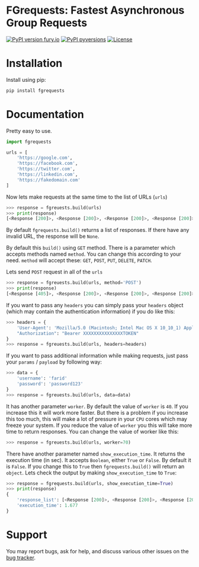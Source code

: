# FGrequests: Fastest Asynchronous Group Requests

[![PyPI version fury.io](https://badge.fury.io/py/fgrequests.svg)](https://pypi.org/project/fgrequests/)
[![PyPI pyversions](https://img.shields.io/pypi/pyversions/fgrequests.svg)](https://pypi.python.org/pypi/fgrequests/)
[![License](https://img.shields.io/badge/License-BSD%202--Clause-orange.svg)](https://opensource.org/licenses/BSD-2-Clause)

# Installation

Install using pip:

```bash
pip install fgrequests
```

# Documentation

Pretty easy to use.

```python
import fgrequests

urls = [
    'https://google.com',
    'https://facebook.com',
    'https://twitter.com',
    'https://linkedin.com',
    'https://fakedomain.com'
]
```

Now lets make requests at the same time to the list of URLs (`urls`)

```python
>>> response = fgreuests.build(urls)
>>> print(response)
[<Response [200]>, <Response [200]>, <Response [200]>, <Response [200]>, None]

```

By default `fgrequests.build()` returns a list of responses. If there have any invalid URL, the response will be `None`.

By default this `build()` using `GET` method. There is a parameter which accepts methods named `method`. You can change this according to your need. `method` will accept these: `GET`, `POST`, `PUT`, `DELETE`, `PATCH`.

Lets send `POST` request in all of the `urls`

```python
>>> response = fgreuests.build(urls, method='POST')
>>> print(response)
[<Response [405]>, <Response [200]>, <Response [200]>, <Response [200]>, None]
```

If you want to pass any `headers` you can simply pass your `headers` object (which may contain the authentication information) if you do like this:

```python
>>> headers = {
    'User-Agent': 'Mozilla/5.0 (Macintosh; Intel Mac OS X 10_10_1) AppleWebKit/537.36 (KHTML, like Gecko) Chrome/39.0.2171.95 Safari/537.36',
    "Authorization": "Bearer XXXXXXXXXXXXXXXTOKEN"
}
>>> response = fgreuests.build(urls, headers=headers)
```

If you want to pass additional information while making requests, just pass your `params` / `payload` by following way:

```python
>>> data = {
    'username': 'farid'
    'password': 'password123'
}
>>> response = fgreuests.build(urls, data=data)
```

It has another parameter `worker`. By default the value of `worker` is `40`. If you increase this it will work more faster. But there is a problem if you increase this too much, this will make a lot of pressure in your `CPU` cores which may freeze your system. If you reduce the value of `worker` you this will take more time to return responses. You can change the value of worker like this:

```python
>>> response = fgreuests.build(urls, worker=70)
```

There have another parameter named `show_execution_time`. It returns the execution time (in sec). It accepts `Boolean`, either `True` or `False`. By default it is `False`. If you change this to `True` then `fgrequests.build()` will return an `object`. Lets check the output by making `show_execution_time` to `True`:

```python
>>> response = fgrequests.build(urls, show_execution_time=True)
>>> print(response)
{
    'response_list': [<Response [200]>, <Response [200]>, <Response [200]>, <Response [200]>, None],
    'execution_time': 1.677
}
```

# Support

You may report bugs, ask for help, and discuss various other issues on the [bug tracker][].

[bug tracker]: https://github.com/faridlu/fgrequests/issues

